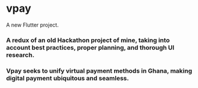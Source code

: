 # vpay

A new Flutter project.

### A redux of an old Hackathon project of mine, taking into account best practices, proper planning, and thorough UI research.
### Vpay seeks to unify virtual payment methods in Ghana, making digital payment ubiquitous and seamless.

